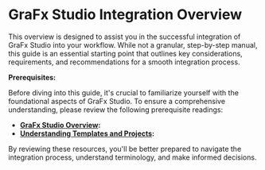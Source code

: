 # GraFx Studio Integration Overview

This overview is designed to assist you in the successful integration of GraFx Studio into your workflow. While not a granular, step-by-step manual, this guide is an essential starting point that outlines key considerations, requirements, and recommendations for a smooth integration process.

**Prerequisites:**

Before diving into this guide, it's crucial to familiarize yourself with the foundational aspects of GraFx Studio. To ensure a comprehensive understanding, please review the following prerequisite readings:

- **[GraFx Studio Overview](../../../../GraFx-Developers/grafx-studio/overview/):**
- **[Understanding Templates and Projects](../../../../GraFx-Developers/grafx-studio/supplementary-materials/templates-vs-projects/):**

By reviewing these resources, you'll be better prepared to navigate the integration process, understand terminology, and make informed decisions.


